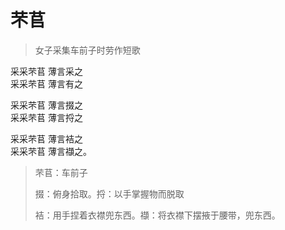 # 芣苢

> 女子采集车前子时劳作短歌

采采芣苢 薄言采之  
采采芣苢 薄言有之

采采芣苢 薄言掇之  
采采芣苢 薄言捋之

采采芣苢 薄言袺之  
采采芣苢 薄言襭之。

> 芣苢：车前子
>
> 掇：俯身拾取。捋：以手掌握物而脱取
>
> 袺：用手捏着衣襟兜东西。襭：将衣襟下摆掖于腰带，兜东西。